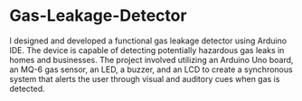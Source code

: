 # Gas-Leakage-Detector
I designed and developed a functional gas leakage detector using Arduino IDE.
The device is capable of detecting potentially hazardous gas leaks in homes and businesses. The project involved utilizing an Arduino Uno board, an MQ-6 gas sensor, an LED, a buzzer, and an LCD to create a synchronous system that alerts the user through visual and auditory cues when gas is detected.
